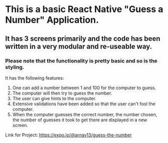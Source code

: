 # This is a basic React Native "Guess a Number" Application.

## It has 3 screens primarily and the code has been written in a very modular and re-useable way.

### Please note that the functionality is pretty basic and so is the styling.


It has the following features:

1) One can add a number between 1 and 100 for the computer to guess.
2) The computer will then try to guess the number.
3) The user can give hints to the computer.
4) Extensive validations have been added so that the user can't fool the computer.
5) When the computer guesses the correct number, the number chosen, the number of guesses it took to get there are displayed in a new screen.


Link for Project: https://expo.io/@arnav13/guess-the-number